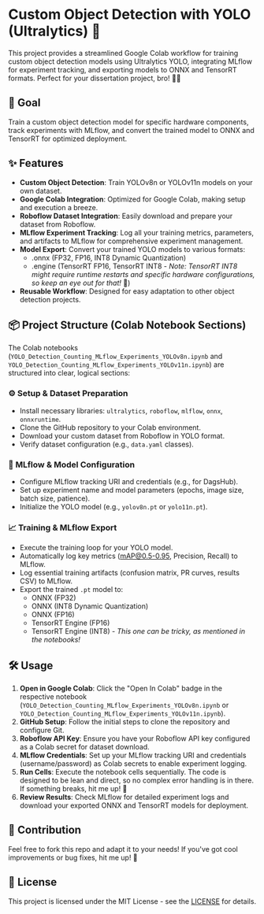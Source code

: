 # Custom Object Detection with YOLO (Ultralytics) 🚀

This project provides a streamlined Google Colab workflow for training custom object detection models using Ultralytics YOLO, integrating MLflow for experiment tracking, and exporting models to ONNX and TensorRT formats. Perfect for your dissertation project, bro! 🧑‍🎓

## 🎯 Goal

Train a custom object detection model for specific hardware components, track experiments with MLflow, and convert the trained model to ONNX and TensorRT for optimized deployment.

## ✨ Features

-   **Custom Object Detection**: Train YOLOv8n or YOLOv11n models on your own dataset.
-   **Google Colab Integration**: Optimized for Google Colab, making setup and execution a breeze.
-   **Roboflow Dataset Integration**: Easily download and prepare your dataset from Roboflow.
-   **MLflow Experiment Tracking**: Log all your training metrics, parameters, and artifacts to MLflow for comprehensive experiment management.
-   **Model Export**: Convert your trained YOLO models to various formats:
    -   .onnx (FP32, FP16, INT8 Dynamic Quantization)
    -   .engine (TensorRT FP16, TensorRT INT8 - *Note: TensorRT INT8 might require runtime restarts and specific hardware configurations, so keep an eye out for that!* 👀)
-   **Reusable Workflow**: Designed for easy adaptation to other object detection projects.

## 📦 Project Structure (Colab Notebook Sections)

The Colab notebooks (`YOLO_Detection_Counting_MLflow_Experiments_YOLOv8n.ipynb` and `YOLO_Detection_Counting_MLflow_Experiments_YOLOv11n.ipynb`) are structured into clear, logical sections:

### ⚙️ Setup & Dataset Preparation

-   Install necessary libraries: `ultralytics`, `roboflow`, `mlflow`, `onnx`, `onnxruntime`.
-   Clone the GitHub repository to your Colab environment.
-   Download your custom dataset from Roboflow in YOLO format.
-   Verify dataset configuration (e.g., `data.yaml` classes).

### 🚀 MLflow & Model Configuration

-   Configure MLflow tracking URI and credentials (e.g., for DagsHub).
-   Set up experiment name and model parameters (epochs, image size, batch size, patience).
-   Initialize the YOLO model (e.g., `yolov8n.pt` or `yolo11n.pt`).

### 📈 Training & MLflow Export

-   Execute the training loop for your YOLO model.
-   Automatically log key metrics (mAP@0.5-0.95, Precision, Recall) to MLflow.
-   Log essential training artifacts (confusion matrix, PR curves, results CSV) to MLflow.
-   Export the trained `.pt` model to:
    -   ONNX (FP32)
    -   ONNX (INT8 Dynamic Quantization)
    -   ONNX (FP16)
    -   TensorRT Engine (FP16)
    -   TensorRT Engine (INT8) - *This one can be tricky, as mentioned in the notebooks!*

## 🛠️ Usage

1.  **Open in Google Colab**: Click the "Open In Colab" badge in the respective notebook (`YOLO_Detection_Counting_MLflow_Experiments_YOLOv8n.ipynb` or `YOLO_Detection_Counting_MLflow_Experiments_YOLOv11n.ipynb`).
2.  **GitHub Setup**: Follow the initial steps to clone the repository and configure Git.
3.  **Roboflow API Key**: Ensure you have your Roboflow API key configured as a Colab secret for dataset download.
4.  **MLflow Credentials**: Set up your MLflow tracking URI and credentials (username/password) as Colab secrets to enable experiment logging.
5.  **Run Cells**: Execute the notebook cells sequentially. The code is designed to be lean and direct, so no complex error handling is in there. If something breaks, hit me up! 🤙
6.  **Review Results**: Check MLflow for detailed experiment logs and download your exported ONNX and TensorRT models for deployment.

## 🤝 Contribution

Feel free to fork this repo and adapt it to your needs! If you've got cool improvements or bug fixes, hit me up! 🚀

## 📜 License

This project is licensed under the MIT License - see the [LICENSE](http://googleusercontent.com/AB781512/erwincarlogonzales/mldetection-yolo/erwincarlogonzales-mldetection-YOLO-73fd82a097cfcfff83b3876c47b3db758949fc75/LICENSE) for details.